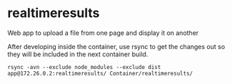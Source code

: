 # realtimeresults
Web app to upload a file from one page and display it on another

After developing inside the container, use rsync to get the changes out
so they will be included in the next container build.

```
rsync -avn --exclude node_modules --exclude dist app@172.26.0.2:realtimeresults/ Container/realtimeresults/
```
